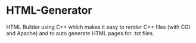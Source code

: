 # HTML-Generator
HTML Builder using C++ which makes it easy to render C++ files (with CGI and Apache) and to auto generate HTML pages for .txt files.
